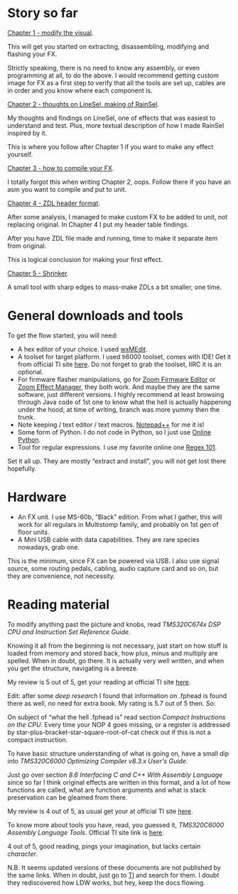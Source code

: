 # Story so far
[Chapter 1 - modify the visual](CH_1.md).

This will get you started on extracting, disassembling, modifying and flashing your FX.

Strictly speaking, there is no need to know any assembly, or even programming at all, to do the above. I would recommend getting custom image for FX as a first step to verify that all the tools are set up, cables are in order and you know where each component is.

[Chapter 2 - thoughts on LineSel, making of RainSel](CH_2.md).

My thoughts and findings on LineSel, one of effects that was easiest to understand and test. Plus, more textual description of how I made RainSel inspired by it.

This is where you follow after Chapter 1 if you want to make any effect yourself.

[Chapter 3 - how to compile your FX](CH_3.md).

I totally forgot this when writing Chapter 2, oops. Follow there if you have an asm you want to compile and put to unit.

[Chapter 4 - ZDL header format](CH_4.md).

After some analysis, I managed to make custom FX to be added to unit, not replacing original. In Chapter 4 I put my header table findings.

After you have ZDL file made and running, time to make it separate item from original.

This is logical conclusion for making your first effect.

[Chapter 5 - Shrinker](CH_5.md).

A small tool with sharp edges to mass-make ZDLs a bit smaller, one time.

# General downloads and tools
To get the flow started, you will need:
* A hex editor of your choice. I used [wxMEdit](https://wxmedit.github.io/).
* A toolset for target platform. I used ti6000 toolset, comes with IDE! Get it from official TI site [here](https://www.ti.com/tool/CCSTUDIO). Do not forget to grab the toolset, IIRC it is an optional.
* For firmware flasher manipulations, go for [Zoom Firmware Editor](https://github.com/Barsik-Barbosik/Zoom-Firmware-Editor) or [Zoom Effect Manager](https://vk.com/zoomeffectmanager), they both work. And maybe they are the same software, just different versions. I highly recommend at least browsing through Java code of 1st one to know what the hell is actually happening under the hood; at time of writing, branch was more yummy then the trunk.
* Note keeping / text editor / text macros. [Notepad++](https://notepad-plus-plus.org/) for me it is!
* Some form of Python. I do not code in Python, so I just use [Online Python](https://www.online-python.com/).
* Tool for regular expressions. I use my favorite online one [Regex 101](https://regex101.com/).

Set it all up. They are mostly “extract and install”, you will not get lost there hopefully.

# Hardware
* An FX unit. I use MS-60b, “Black” edition. From what I gather, this will work for all regulars in Multistomp family, and probably on 1st gen of floor units.
* A Mini USB cable with data capabilities. They are rare species nowadays, grab one.

This is the minimum, since FX can be powered via USB. I also use signal source, some routing pedals, cabling, audio capture card and so on, but they are convenience, not necessity.

# Reading material
To modify anything past the picture and knobs, read _TMS320C674x DSP CPU and Instruction Set Reference Guide_.

Knowing it all from the beginning is not necessary, just start on how stuff is loaded from memory and stored back, how plus, minus and multiply are spelled. When in doubt, go there. It is actually very well written, and when you get the structure, navigating is a breeze.

My review is 5 out of 5, get your reading at official TI site [here](https://www.ti.com/lit/ug/sprufe8b/sprufe8b.pdf).

Edit: after some _deep research_ I found that information on .fphead is found there as well, no need for extra book. My rating is 5.7 out of 5 then. So:

On subject of “what the hell .fphead is” read section _Compact Instructions on the CPU_. Every time your NOP 4 goes missing, or a register is addressed by star-plus-bracket-star-square-root-of-cat check out if this is not a compact instruction.

To have basic structure understanding of what is going on, have a small dip into _TMS320C6000 Optimizing Compiler v8.3.x User's Guide_.

Just go over section _8.6 Interfacing C and C++ With Assembly Language_ since so far I think original effects are written in this format, and a lot of how functions are called, what are function arguments and what is stack preservation can be gleamed from there.

My review is 4 out of 5, as usual get your at official TI site [here]( https://www.ti.com/lit/ug/sprui04d/sprui04d.pdf).

To know more about tools you have, read, you guessed it, _TMS320C6000 Assembly Language Tools_. Official TI site link is [here](https://www.ti.com/lit/ug/sprui03d/sprui03d.pdf).

4 out of 5, good reading, pings your imagination, but lacks certain _character_.

N.B. It seems updated versions of these documents are not published by the same links. When in doubt, just go to [TI](https://www.ti.com/) and search for them. I doubt they rediscovered how LDW works, but hey, keep the docs flowing.
